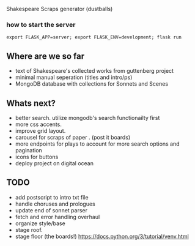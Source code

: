 Shakespeare Scraps generator
(dustballs)

### how to start the server

`export FLASK_APP=server;
export FLASK_ENV=development;
flask run`


## Where are we so far
- text of Shakespeare's collected works from guttenberg project
- minimal manual seperation (titles and intro/ps)
- MongoDB database with collections for Sonnets and Scenes


## Whats next?
- better search. utilize mongodb's search functionailty first
- more css accents. 
- improve grid layout.
- carousel for scraps of paper . (post it boards)
- more endpoints for plays to account for more search options and pagination
- icons for buttons
- deploy project on digital ocean


## TODO
- add postscript to intro txt file
- handle choruses and prologues
- update end of sonnet parser
- fetch and error handling overhaul
- organize style/base
- stage roof. 
- stage floor (the boards!)
https://docs.python.org/3/tutorial/venv.html
